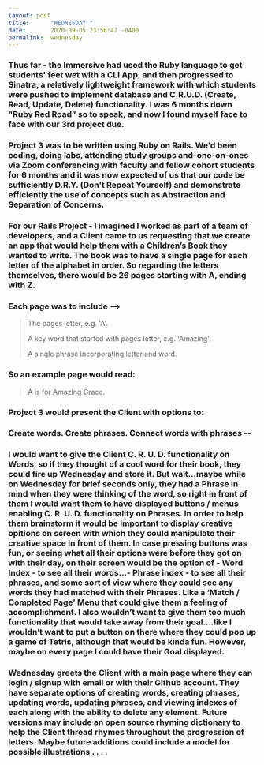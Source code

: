 ```yaml
---
layout: post
title:      "WEDNESDAY "
date:       2020-09-05 23:56:47 -0400
permalink:  wednesday
---
```



### Thus far - the Immersive had used the Ruby language to get students' feet wet with a CLI App, and then progressed to Sinatra, a relatively lightweight framework with which students were pushed to implement database and C.R.U.D. (Create, Read, Update, Delete) functionality. I was 6 months down "Ruby Red Road" so to speak, and now I found myself face to face with our 3rd project due.

### Project 3 was to be written using Ruby on Rails.  We'd been coding, doing labs, attending study groups and-one-on-ones via Zoom conferencing with faculty and fellow cohort students for 6 months and it was now expected of us that our code be sufficiently D.R.Y. (Don't Repeat Yourself) and demonstrate efficiently the use of concepts such as Abstraction and Separation of Concerns.

### For our Rails Project - I imagined I worked as part of a team of developers, and a Client came to us requesting that we create an app that would help them with a Children’s Book they wanted to write. The book was to have a single page for each letter of the alphabet in order. So regarding the letters themselves, there would be 26 pages starting with A, ending with Z.
### Each page was to include -->
> The pages letter, e.g. 'A'.
> 
> A key word that started with pages letter, e.g. 'Amazing'.
>  
> A single phrase incorporating letter and word.
### So an example page would read:
> A is for Amazing Grace.

### Project 3 would present the Client with options to:
### Create words.  Create phrases.  Connect words with phrases -- 

### I would want to give the Client C. R. U. D. functionality on Words, so if they thought of a cool word for their book, they could fire up Wednesday and store it.  But wait...maybe while on Wednesday for brief seconds only, they had a Phrase in mind when they were thinking of the word, so right in front of them I would want them to have displayed buttons / menus enabling C. R. U. D. functionality on Phrases.  In order to help them brainstorm it would be important to display creative opitions on screen with which they could manipulate their creative space in front of them.  In case pressing buttons was fun, or seeing what all their options were before they got on with their day, on their screen would be the option of - Word Index - to see all their words...- Phrase index - to see all their phrases, and some sort of view where they could see any words they had matched with their Phrases.  Like a ‘Match / Completed Page’ Menu that could give them a feeling of accomplishment.  I also wouldn’t want to give them too much functionality that would take away from their goal....like I wouldn’t want to put a button on there where they could pop up a game of Tetris, although that would be kinda fun.  However, maybe on every page I could have their Goal displayed.
### Wednesday greets the Client with a main page where they can login / signup with email or with their Github account.  They have separate options of creating words, creating phrases, updating words, updating phrases, and viewing indexes of each along with the ability to delete any element.  Future versions may include an open source rhyming dictionary to help the Client thread rhymes throughout the progression of letters.  Maybe future additions could include a model for possible illustrations . . . .

